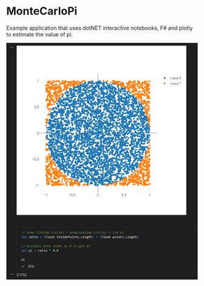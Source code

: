 # MonteCarloPi

Example application that uses dotNET interactive notebooks, F# and plotly to estimate the value of pi.

![plot](plot.png)
